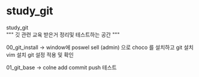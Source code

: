 # study_git
study_git  
"""
깃 관련 교육 받은거 정리및 테스트하는 공간 
"""



00_git_install  -> window에 poswel sell (admin) 으로 choco 를 설치하고 git 설치 vim 설치 git 설정 적용 및 확인 


01_git_base     -> colne add commit push  테스트
